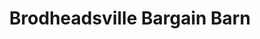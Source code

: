 ---
title: "Brodheadsville Bargain Barn"
url: /brodheadsville/brodheadsville-bargain-barn/
shop: charity
---
